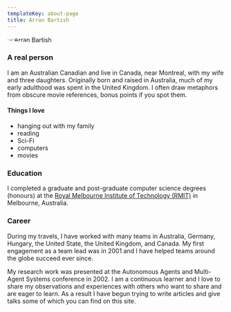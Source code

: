 ```yaml
---
templateKey: about-page
title: Arran Bartish
---
```

<img src="https://secure.gravatar.com/avatar/134a026f1ce5a989ea6ffeb8451dc83d?s=256" alt="Arran Bartish" 
style="border-radius: 50%; 
       display: block;
       margin-left: auto;
       margin-right: auto;"/>

### A real person

I am an Australian Canadian and live in Canada, near Montreal, with my wife and three daughters. Originally born and raised in Australia, much of my early adulthood was spent in the United Kingdom. I often draw metaphors from obscure movie references, bonus points if you spot them.

#### Things I love

* hanging out with my family
* reading
* Sci-Fi
* computers
* movies

### Education

I completed a graduate and post-graduate computer science degrees (honours) at the [Royal Melbourne Institute of Technology (RMIT)](https://www.rmit.edu.au/) in Melbourne, Australia.

### Career

During my travels, I have worked with many teams in Australia, Germany, Hungary, the United State, the United Kingdom, and Canada. My first engagement as a team lead was in 2001 and I have helped teams around the globe succeed ever since. 

My research work was presented at the Autonomous Agents and Multi-Agent Systems conference in 2002.  I am a continuous learner and I love to share my observations and experiences with others who want to share and are eager to learn. As a result I have begun trying to write articles and give talks some of which you can find on this site.
